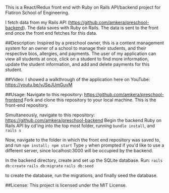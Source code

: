 This is a React/Redux front end with Ruby on Rails API/backend project for Flatiron School of Engineering.

I fetch data from my Rails API (https://github.com/amkera/preschool-backend). The data saves with Ruby on Rails. The data is sent to the front end once the front end fetches for this data.

##Description:
Inspired by a preschool owner, this is a content management system for an owner of a school to manage their students, and their respective bios, allergies, and payments. The user of my application can view all students at once, click on a student to find more information, update the student information, and add and delete payments for this student.

##Video: I showed a walkthrough of the application here on YouTube: https://youtu.be/vJSeJUmGuyM

##Usage:
Navigate to this repository: https://github.com/amkera/preschool-frontend
Fork and clone this repository to your local machine. This is the front-end repository.

Simultaneously, navigate to this repository: https://github.com/amkera/preschool-backend
Begin the backend Ruby on Rails API by cd'ing into the top most folder, running `bundle install`, and `rails s`

Now, navigate to the folder in which the front end repository was saved to, and run `npm install; npm start`
Type `y` when prompted if you'd like to use a different server, since localhost:3000 will be occupied by the backend.

In the backend directory, create and set up the SQLite database. Run:
 `rails db:create`
 `rails db:migrate`
 `rails db:seed`

to create the database, run the migrations, and finally seed the database.

##License:
This project is licensed under the MIT License.
